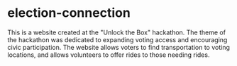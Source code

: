 # election-connection

This is a website created at the "Unlock the Box" hackathon. The theme of the hackathon was dedicated to expanding voting access and encouraging civic participation. The website allows voters to find transportation to voting locations, and allows volunteers to offer rides to those needing rides.
